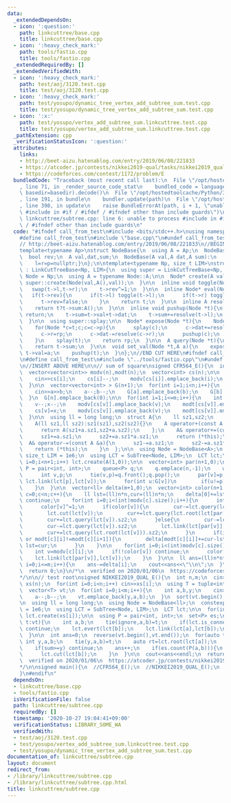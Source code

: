 ```yaml
---
data:
  _extendedDependsOn:
  - icon: ':question:'
    path: linkcuttree/base.cpp
    title: linkcuttree/base.cpp
  - icon: ':heavy_check_mark:'
    path: tools/fastio.cpp
    title: tools/fastio.cpp
  _extendedRequiredBy: []
  _extendedVerifiedWith:
  - icon: ':heavy_check_mark:'
    path: test/aoj/3120.test.cpp
    title: test/aoj/3120.test.cpp
  - icon: ':heavy_check_mark:'
    path: test/yosupo/dynamic_tree_vertex_add_subtree_sum.test.cpp
    title: test/yosupo/dynamic_tree_vertex_add_subtree_sum.test.cpp
  - icon: ':x:'
    path: test/yosupo/vertex_add_subtree_sum.linkcuttree.test.cpp
    title: test/yosupo/vertex_add_subtree_sum.linkcuttree.test.cpp
  _pathExtension: cpp
  _verificationStatusIcon: ':question:'
  attributes:
    links:
    - http://beet-aizu.hatenablog.com/entry/2019/06/08/221833
    - https://atcoder.jp/contests/nikkei2019-qual/tasks/nikkei2019_qual_e
    - https://codeforces.com/contest/1172/problem/E
  bundledCode: "Traceback (most recent call last):\n  File \"/opt/hostedtoolcache/Python/3.9.0/x64/lib/python3.9/site-packages/onlinejudge_verify/documentation/build.py\"\
    , line 71, in _render_source_code_stat\n    bundled_code = language.bundle(stat.path,\
    \ basedir=basedir).decode()\n  File \"/opt/hostedtoolcache/Python/3.9.0/x64/lib/python3.9/site-packages/onlinejudge_verify/languages/cplusplus.py\"\
    , line 191, in bundle\n    bundler.update(path)\n  File \"/opt/hostedtoolcache/Python/3.9.0/x64/lib/python3.9/site-packages/onlinejudge_verify/languages/cplusplus_bundle.py\"\
    , line 398, in update\n    raise BundleErrorAt(path, i + 1, \"unable to process\
    \ #include in #if / #ifdef / #ifndef other than include guards\")\nonlinejudge_verify.languages.cplusplus_bundle.BundleErrorAt:\
    \ linkcuttree/subtree.cpp: line 6: unable to process #include in #if / #ifdef\
    \ / #ifndef other than include guards\n"
  code: "#ifndef call_from_test\n#include <bits/stdc++.h>\nusing namespace std;\n\n\
    #define call_from_test\n#include \"base.cpp\"\n#undef call_from_test\n\n#endif\n\
    // http://beet-aizu.hatenablog.com/entry/2019/06/08/221833\n//BEGIN CUT HERE\n\
    template<typename Ap>\nstruct NodeBase{\n  using A = Ap;\n  NodeBase *l,*r,*p;\n\
    \  bool rev;\n  A val,dat,sum;\n  NodeBase(A val,A dat,A sum):\n    rev(0),val(val),dat(dat),sum(sum){\n\
    \    l=r=p=nullptr;}\n};\n\ntemplate<typename Np, size_t LIM>\nstruct SubTree\
    \ : LinkCutTreeBase<Np, LIM>{\n  using super = LinkCutTreeBase<Np, LIM>;\n  using\
    \ Node = Np;\n  using A = typename Node::A;\n\n  Node* create(A val){\n    return\
    \ super::create(Node(val,A(),val));\n  }\n\n  inline void toggle(Node *t){\n \
    \   swap(t->l,t->r);\n    t->rev^=1;\n  }\n\n  inline Node* eval(Node *t){\n \
    \   if(t->rev){\n      if(t->l) toggle(t->l);\n      if(t->r) toggle(t->r);\n\
    \      t->rev=false;\n    }\n    return t;\n  }\n\n  inline A resolve(Node *t){\n\
    \    return t?t->sum:A();\n  }\n\n  inline void pushup(Node *t){\n    if(t==nullptr)\
    \ return;\n    t->sum=t->val+t->dat;\n    t->sum+=resolve(t->l);\n    t->sum+=resolve(t->r);\n\
    \  }\n\n  using super::splay;\n\n  Node* expose(Node *t){\n    Node *rp=nullptr;\n\
    \    for(Node *c=t;c;c=c->p){\n      splay(c);\n      c->dat+=resolve(c->r);\n\
    \      c->r=rp;\n      c->dat-=resolve(c->r);\n      pushup(c);\n      rp=c;\n\
    \    }\n    splay(t);\n    return rp;\n  }\n\n  A query(Node *t){\n    expose(t);\n\
    \    return t->sum;\n  }\n\n  void set_val(Node *t,A a){\n    expose(t);\n   \
    \ t->val=a;\n    pushup(t);\n  }\n};\n//END CUT HERE\n#ifndef call_from_test\n\
    \n#define call_from_test\n#include \"../tools/fastio.cpp\"\n#undef call_from_test\n\
    \n//INSERT ABOVE HERE\n\n// sum of square\nsigned CFR564_E(){\n  int n,m;\n  cin>>n>>m;\n\
    \  vector<vector<int>> modv(n),modt(n);\n  vector<int> cs(n);\n\n  for(int i=0;i<n;i++){\n\
    \    cin>>cs[i];\n    cs[i]--;\n    modv[cs[i]].emplace_back(i);\n    modt[cs[i]].emplace_back(0);\n\
    \  }\n\n  vector<vector<int> > G(n+1);\n  for(int i=1;i<n;i++){\n    int a,b;\n\
    \    cin>>a>>b;\n    a--;b--;\n    G[a].emplace_back(b);\n    G[b].emplace_back(a);\n\
    \  }\n  G[n].emplace_back(0);\n\n  for(int i=1;i<=m;i++){\n    int v,x;\n    cin>>v>>x;\n\
    \    v--;x--;\n    modv[cs[v]].emplace_back(v);\n    modt[cs[v]].emplace_back(i);\n\
    \    cs[v]=x;\n    modv[cs[v]].emplace_back(v);\n    modt[cs[v]].emplace_back(i);\n\
    \  }\n\n  using ll = long long;\n  struct A{\n    ll sz1,sz2;\n    A():sz1(0),sz2(0){}\n\
    \    A(ll sz1,ll sz2):sz1(sz1),sz2(sz2){}\n    A operator+(const A &a)const{\n\
    \      return A(sz1+a.sz1,sz2+a.sz2);\n    };\n    A& operator+=(const A &a){\n\
    \      sz1+=a.sz1;\n      sz2+=a.sz1*a.sz1;\n      return (*this);\n    }\n  \
    \  A& operator-=(const A &a){\n      sz1-=a.sz1;\n      sz2-=a.sz1*a.sz1;\n  \
    \    return (*this);\n    }\n  };\n\n  using Node = NodeBase<A>;\n  constexpr\
    \ size_t LIM = 1e6;\n  using LCT = SubTree<Node, LIM>;\n  LCT lct;\n\n  for(int\
    \ i=0;i<n+1;i++) lct.create(A(1,0));\n\n  vector<int> par(n+1,0);\n  {\n    using\
    \ P = pair<int, int>;\n    queue<P> q;\n    q.emplace(n,-1);\n    while(!q.empty()){\n\
    \      int v,p;\n      tie(v,p)=q.front();q.pop();\n      par[v]=p;\n      if(~p)\
    \ lct.link(lct[p],lct[v]);\n      for(int u:G[v])\n        if(u!=p) q.emplace(u,v);\n\
    \    }\n  }\n\n  vector<ll> delta(m+1,0);\n  vector<int> color(n+1,0);\n\n  for(int\
    \ c=0;c<n;c++){\n    ll lst=(ll)n*n,cur=(ll)n*n;\n    delta[0]+=lst;\n\n    if(modv[c].empty())\
    \ continue;\n    for(int i=0;i<(int)modv[c].size();i++){\n      int v=modv[c][i];\n\
    \      color[v]^=1;\n      if(color[v]){\n        cur-=lct.query(lct.root(lct[v])).sz2;\n\
    \        lct.cut(lct[v]);\n        cur+=lct.query(lct.root(lct[par[v]])).sz2;\n\
    \        cur+=lct.query(lct[v]).sz2;\n      }else{\n        cur-=lct.query(lct.root(lct[par[v]])).sz2;\n\
    \        cur-=lct.query(lct[v]).sz2;\n        lct.link(lct[par[v]],lct[v]);\n\
    \        cur+=lct.query(lct.root(lct[v])).sz2;\n      }\n      if(i+1==(int)modv[c].size()\
    \ or modt[c][i]!=modt[c][i+1]){\n        delta[modt[c][i]]+=cur-lst;\n       \
    \ lst=cur;\n      }\n    }\n\n    for(int i=0;i<(int)modv[c].size();i++){\n  \
    \    int v=modv[c][i];\n      if(!color[v]) continue;\n      color[v]^=1;\n  \
    \    lct.link(lct[par[v]],lct[v]);\n    }\n  }\n\n  ll ans=(ll)n*n*n;\n  for(int\
    \ i=0;i<=m;i++){\n    ans-=delta[i];\n    cout<<ans<<\"\\n\";\n  }\n  cout<<flush;\n\
    \  return 0;\n}\n/*\n  verified on 2020/01/06\n  https://codeforces.com/contest/1172/problem/E\n\
    */\n\n// test root\nsigned NIKKEI2019_QUAL_E(){\n  int n,m;\n  cin>>n>>m;\n  vector<int>\
    \ xs(n);\n  for(int i=0;i<n;i++) cin>>xs[i];\n  using T = tuple<int, int, int>;\n\
    \  vector<T> vt;\n  for(int i=0;i<m;i++){\n    int a,b,y;\n    cin>>a>>b>>y;\n\
    \    a--;b--;\n    vt.emplace_back(y,a,b);\n  }\n  sort(vt.begin(),vt.end());\n\
    \n  using ll = long long;\n  using Node = NodeBase<ll>;\n  constexpr size_t LIM\
    \ = 1e6;\n  using LCT = SubTree<Node, LIM>;\n  LCT lct;\n\n  for(int i=0;i<n;i++)\
    \ lct.create(xs[i]);\n\n  using P = pair<int, int>;\n  set<P> es;\n  for(auto\
    \ t:vt){\n    int a,b;\n    tie(ignore,a,b)=t;\n    if(lct.is_connected(lct[a],lct[b]))\
    \ continue;\n    lct.evert(lct[b]);\n    lct.link(lct[a],lct[b]);\n    es.emplace(a,b);\n\
    \  }\n\n  int ans=0;\n  reverse(vt.begin(),vt.end());\n  for(auto t:vt){\n   \
    \ int y,a,b;\n    tie(y,a,b)=t;\n    auto rt=lct.root(lct[a]);\n    ll sum=lct.query(rt);\n\
    \    if(sum>=y) continue;\n    ans++;\n    if(es.count(P(a,b))){\n      lct.evert(lct[a]);\n\
    \      lct.cut(lct[b]);\n    }\n  }\n\n  cout<<ans<<endl;\n  return 0;\n}\n/*\n\
    \  verified on 2020/01/06\n  https://atcoder.jp/contests/nikkei2019-qual/tasks/nikkei2019_qual_e\n\
    */\n\nsigned main(){\n  //CFR564_E();\n  //NIKKEI2019_QUAL_E();\n  return 0;\n\
    }\n#endif\n"
  dependsOn:
  - linkcuttree/base.cpp
  - tools/fastio.cpp
  isVerificationFile: false
  path: linkcuttree/subtree.cpp
  requiredBy: []
  timestamp: '2020-10-27 19:04:41+09:00'
  verificationStatus: LIBRARY_SOME_WA
  verifiedWith:
  - test/aoj/3120.test.cpp
  - test/yosupo/vertex_add_subtree_sum.linkcuttree.test.cpp
  - test/yosupo/dynamic_tree_vertex_add_subtree_sum.test.cpp
documentation_of: linkcuttree/subtree.cpp
layout: document
redirect_from:
- /library/linkcuttree/subtree.cpp
- /library/linkcuttree/subtree.cpp.html
title: linkcuttree/subtree.cpp
---
```

